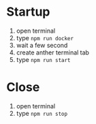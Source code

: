 # Startup
1. open terminal
2. type `npm run docker`
3. wait a few second
4. create anther terminal tab
5. type `npm run start`
 
# Close
1. open terminal
2. type `npm run stop`